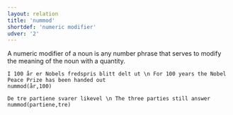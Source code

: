 ```yaml
---
layout: relation
title: 'nummod'
shortdef: 'numeric modifier'
udver: '2'
---
```


A numeric modifier of a noun is any number phrase that serves to modify the meaning of the noun with a quantity.

~~~ sdparse
I 100 år er Nobels fredspris blitt delt ut \n For 100 years the Nobel Peace Prize has been handed out
nummod(år,100)
~~~

~~~ sdparse
De tre partiene svarer likevel \n The three parties still answer
nummod(partiene,tre)
~~~
<!-- Interlanguage links updated Po 11. listopadu 2024, 20:11:11 CET -->
